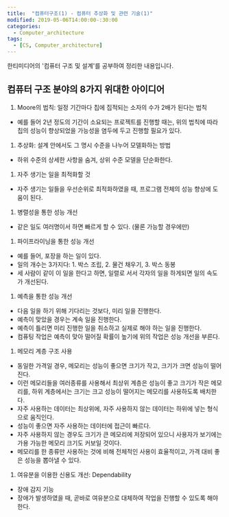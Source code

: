 ```yaml
---
title:  "컴퓨터구조(1) - 컴퓨터 추상화 및 관련 기술(1)"
modified: 2019-05-06T14:00:00-:30:00
categories:
  - Computer_architecture
tags:
  - [CS, Computer_architecture]
---
```


한티미디어의 '컴퓨터 구조 및 설계'를 공부하여 정리한 내용입니다.

## 컴퓨터 구조 분야의 8가지 위대한 아이디어
1. Moore의 법칙: 일정 기간마다 칩에 집적되는 소자의 수가 2배가 된다는 법칙
  - 예를 들어 2년 정도의 기간이 소요되는 프로젝트를 진행할 때는, 위의 법칙에 따라 칩의 성능이 향상되었을 가능성을 염두에 두고 진행할 필요가 있다.

1. 추상화: 설계 안에서도 그 명시 수준을 나누어 모델화하는 방법
  - 하위 수준의 상세한 사항을 숨겨, 상위 수준 모델을 단순화한다.

1. 자주 생기는 일을 최적화할 것
  - 자주 생기는 일들을 우선순위로 최적화하였을 때, 프로그램 전체의 성능 향상에 도움이 된다.

1. 병렬성을 통한 성능 개선
  - 같은 일도 여러명이서 하면 빠르게 할 수 있다. (물론 가능할 경우에만)

1. 파이프라이닝을 통한 성능 개선
  - 예를 들어, 포장을 하는 일이 있다.
  - 일의 개수는 3가지다: 1. 박스 조립, 2. 물건 채우기, 3. 박스 동봉
  - 세 사람이 같이 이 일을 한다고 하면, 일렬로 서서 각자의 일을 하게되면 일의 속도가 개선된다.

1. 예측을 통한 성능 개선
  - 다음 일을 하기 위해 기다리는 것보다, 미리 일을 진행한다.
  - 예측이 맞았을 경우는 계속 일을 진행한다.
  - 예측이 틀리면 미리 진행한 일을 취소하고 실제로 해야 하는 일을 진행한다.
  - 컴퓨팅 작업은 예측이 맞아 떨어질 확률이 높기에 위의 작업은 성능 개선을 부른다.

1. 메모리 계층 구조 사용
  - 동일한 가격일 경우, 메모리는 성능이 좋으면 크기가 작고, 크기가 크면 성능이 떨어진다.
  - 이런 메모리들을 여러종류를 사용해서 최상위 계층은 성능이 좋고 크기가 작은 메모리를, 하위 계층에서는 크기는 크고 성능이 떨어지는 메모리를 사용하도록 배치한다.
  - 자주 사용하는 데이터는 최상위에, 자주 사용하지 않는 데이터는 하위에 넣는 형식으로 움직인다.
  - 성능이 좋으면 자주 사용하는 데이터에 접근이 빠르다.
  - 자주 사용하지 않는 경우도 크기가 큰 메모리에 저장되어 있으니 사용자가 보기에는 가용 가능한 메모리 크기도 커보일 것이다.
  - 메모리를 한 종류만 사용하는 것에 비해 전체적인 사용이 효율적이고, 가격 대비 좋은 성능을 뽑아낼 수 있다.

1. 여유분을 이용한 신용도 개선: Dependability
  - 장애 감지 기능
  - 장애가 발생하였을 때, 곧바로 여유분으로 대체하여 작업을 진행할 수 있도록 해야 한다.
